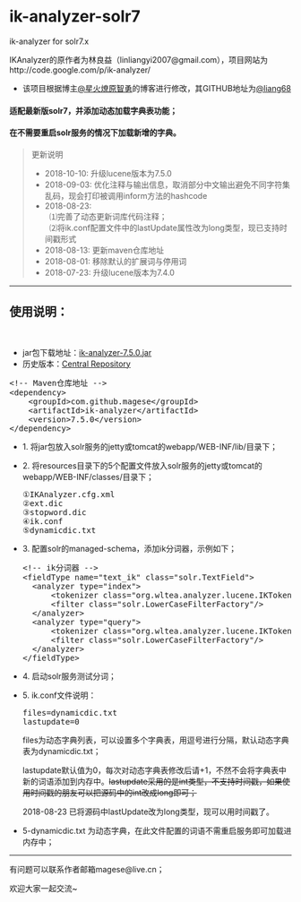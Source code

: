 # ik-analyzer-solr7
ik-analyzer for solr7.x
<p>IKAnalyzer的原作者为林良益（linliangyi2007@gmail.com），项目网站为http://code.google.com/p/ik-analyzer/</p>

* 该项目根据博主[@星火燎原智勇](http://www.cnblogs.com/liang1101/articles/6395016.html)的博客进行修改，其GITHUB地址为[@liang68](https://github.com/liang68)

<h4>适配最新版solr7，并添加动态加载字典表功能；</h4>
<h4>在不需要重启solr服务的情况下加载新增的字典。</h4>

>更新说明
>* 2018-10-10: 升级lucene版本为7.5.0
>* 2018-09-03: 优化注释与输出信息，取消部分中文输出避免不同字符集乱码，现会打印被调用inform方法的hashcode
>* 2018-08-23: 
<br>&nbsp;&nbsp;⑴完善了动态更新词库代码注释；
<br>&nbsp;&nbsp;⑵将ik.conf配置文件中的lastUpdate属性改为long类型，现已支持时间戳形式
>* 2018-08-13: 更新maven仓库地址
>* 2018-08-01: 移除默认的扩展词与停用词
>* 2018-07-23: 升级lucene版本为7.4.0

<hr>
<H2>使用说明：</H2><BR>

* jar包下载地址：[ik-analyzer-7.5.0.jar](https://search.maven.org/remotecontent?filepath=com/github/magese/ik-analyzer/7.5.0/ik-analyzer-7.5.0.jar)
* 历史版本：<a href="https://search.maven.org/search?q=g:com.github.magese%20AND%20a:ik-analyzer&core=gav" target="_blank">Central Repository</a>

<pre>
&lt;!-- Maven仓库地址 --&gt;
&lt;dependency&gt;
    &lt;groupId&gt;com.github.magese&lt;/groupId&gt;
    &lt;artifactId&gt;ik-analyzer&lt;/artifactId&gt;
    &lt;version&gt;7.5.0&lt;/version&gt;
&lt;/dependency&gt;
</pre>
<ul>
    <li>
        <p>1. 将jar包放入solr服务的jetty或tomcat的webapp/WEB-INF/lib/目录下；</p>
    </li>
    <li>
        <p>2. 将resources目录下的5个配置文件放入solr服务的jetty或tomcat的webapp/WEB-INF/classes/目录下；</p>
<pre>
①IKAnalyzer.cfg.xml
②ext.dic
③stopword.dic
④ik.conf
⑤dynamicdic.txt
</pre>
    </li>
    <li>
        <p>3. 配置solr的managed-schema，添加ik分词器，示例如下；</p>
<pre>
&lt;!-- ik分词器 --&gt;
&lt;fieldType name="text_ik" class="solr.TextField"&gt;
  &lt;analyzer type="index"&gt;
      &lt;tokenizer class="org.wltea.analyzer.lucene.IKTokenizerFactory" useSmart="false" conf="ik.conf"/&gt;
      &lt;filter class="solr.LowerCaseFilterFactory"/&gt;
  &lt;/analyzer&gt;
  &lt;analyzer type="query"&gt;
      &lt;tokenizer class="org.wltea.analyzer.lucene.IKTokenizerFactory" useSmart="true" conf="ik.conf"/&gt;
      &lt;filter class="solr.LowerCaseFilterFactory"/&gt;
  &lt;/analyzer&gt;
&lt;/fieldType&gt;
</pre>
    </li>
    <li>
        <p>4. 启动solr服务测试分词；</p>
    </li>
    <li>
        <p>5. ik.conf文件说明：</p>
<pre>
files=dynamicdic.txt
lastupdate=0
</pre>
        <p>files为动态字典列表，可以设置多个字典表，用逗号进行分隔，默认动态字典表为dynamicdic.txt；</p>
        <p>lastupdate默认值为0，每次对动态字典表修改后请+1，不然不会将字典表中新的词语添加到内存中。<s>lastupdate采用的是int类型，不支持时间戳，如果使用时间戳的朋友可以把源码中的int改成long即可；</s></p>
        <p>2018-08-23 已将源码中lastUpdate改为long类型，现可以用时间戳了。</p>
    </li>
    <li>
        <p>5-dynamicdic.txt 为动态字典，在此文件配置的词语不需重启服务即可加载进内存中；</p>
    </li>
</ul>
<hr>

<p>有问题可以联系作者邮箱magese@live.cn；</p>
<p>欢迎大家一起交流~</p>
